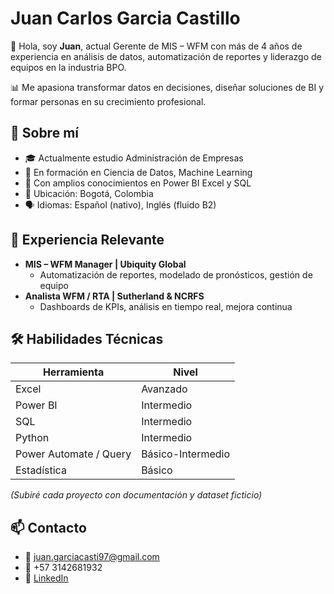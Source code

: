 # Juan Carlos Garcia Castillo

👋 Hola, soy **Juan**, actual Gerente de MIS – WFM con más de 4 años de experiencia en análisis de datos, automatización de reportes y liderazgo de equipos en la industria BPO.

📊 Me apasiona transformar datos en decisiones, diseñar soluciones de BI y formar personas en su crecimiento profesional.

## 🚀 Sobre mí

- 🎓 Actualmente estudio Administración de Empresas
- 🧠 En formación en Ciencia de Datos, Machine Learning
- 🧠 Con amplios conocimientos en Power BI Excel y SQL
- 📍 Ubicación: Bogotá, Colombia
- 🗣️ Idiomas: Español (nativo), Inglés (fluido B2)

## 💼 Experiencia Relevante

- **MIS – WFM Manager | Ubiquity Global**
  - Automatización de reportes, modelado de pronósticos, gestión de equipo
- **Analista WFM / RTA | Sutherland & NCRFS**
  - Dashboards de KPIs, análisis en tiempo real, mejora continua

## 🛠️ Habilidades Técnicas

| Herramienta | Nivel |
|------------|-------|
| Excel      | Avanzado |
| Power BI   | Intermedio |
| SQL        | Intermedio |
| Python     | Intermedio |
| Power Automate / Query | Básico-Intermedio |
| Estadística | Básico |

*(Subiré cada proyecto con documentación y dataset ficticio)*

## 📫 Contacto

- 📧 juan.garciacasti97@gmail.com
- 📱  +57 3142681932
- 💼 [LinkedIn](https://www.linkedin.com/in/juan-carlos-garcia-castillo-93304a212/)  
